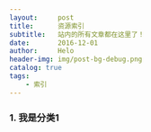 ```yaml
---
layout:     post
title:      资源索引
subtitle:   站内的所有文章都在这里了！
date:       2016-12-01
author:     Helo
header-img: img/post-bg-debug.png
catalog: true
tags:
    - 索引
---
```


### 1. 我是分类1

